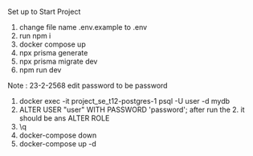 Set up to Start Project 
1. change file name .env.example to .env
2. run npm i
3. docker compose up
4. npx prisma generate
5. npx prisma migrate dev
6. npm run dev


Note : 23-2-2568 edit password to be password
1. docker exec -it project_se_t12-postgres-1 psql -U user -d mydb
2. ALTER USER "user" WITH PASSWORD 'password';
    after run the 2. it should be ans ALTER ROLE 
3. \q
4. docker-compose down
5. docker-compose up -d



